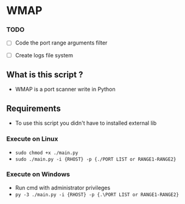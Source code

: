# **WMAP**

### TODO
- [ ] Code the port range arguments filter 
- [ ] Create logs file system


## What is this script ?
- WMAP is a port scanner write in Python

## Requirements
- To use this script you didn't have to installed external lib

### Execute on Linux
- `sudo chmod +x ./main.py`
- `sudo ./main.py -i {RHOST} -p {./PORT LIST or RANGE1-RANGE2}` 

### Execute on Windows
- Run cmd with administrator privileges
- `py -3 ./main.py -i {RHOST} -p {.\PORT LIST or RANGE1-RANGE2}`
